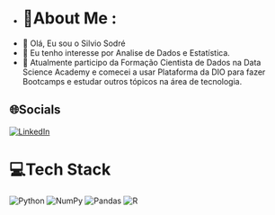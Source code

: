 - # 💫About Me :
- 👋 Olá, Eu sou o Silvio Sodré
- 👀 Eu tenho interesse por Analise de Dados e Estatística.
- 🌱 Atualmente participo da Formação Cientista de Dados na Data Science Academy e comecei a usar Plataforma da DIO para fazer Bootcamps e estudar outros tópicos na área de tecnologia.
  



## 🌐Socials
[![LinkedIn](https://img.shields.io/badge/LinkedIn-%230077B5.svg?logo=linkedin&logoColor=white)]( https://www.linkedin.com/in/silviosodre/) 

# 💻Tech Stack
![Python](https://img.shields.io/badge/python-3670A0?style=for-the-badge&logo=python&logoColor=ffdd54) ![NumPy](https://img.shields.io/badge/numpy-%23013243.svg?style=for-the-badge&logo=numpy&logoColor=white) ![Pandas](https://img.shields.io/badge/pandas-%23150458.svg?style=for-the-badge&logo=pandas&logoColor=white) ![R](https://img.shields.io/badge/r-3670A0?style=for-the-badge&logo=r&logoColor=ffdd54)
